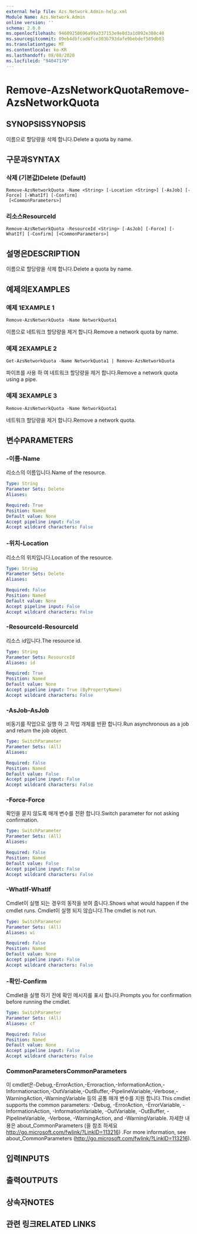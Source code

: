 ```yaml
---
external help file: Azs.Network.Admin-help.xml
Module Name: Azs.Network.Admin
online version: ''
schema: 2.0.0
ms.openlocfilehash: 94609250696a99a337153e9e0d3a1d092e380c40
ms.sourcegitcommit: 09eb4dbfcad6fce303b793dafe9bebdef589db03
ms.translationtype: MT
ms.contentlocale: ko-KR
ms.lasthandoff: 08/08/2020
ms.locfileid: "94047170"
---
```

# <span data-ttu-id="130d2-101">Remove-AzsNetworkQuota</span><span class="sxs-lookup"><span data-stu-id="130d2-101">Remove-AzsNetworkQuota</span></span>

## <span data-ttu-id="130d2-102">SYNOPSIS</span><span class="sxs-lookup"><span data-stu-id="130d2-102">SYNOPSIS</span></span>
<span data-ttu-id="130d2-103">이름으로 할당량을 삭제 합니다.</span><span class="sxs-lookup"><span data-stu-id="130d2-103">Delete a quota by name.</span></span>

## <span data-ttu-id="130d2-104">구문과</span><span class="sxs-lookup"><span data-stu-id="130d2-104">SYNTAX</span></span>

### <span data-ttu-id="130d2-105">삭제 (기본값)</span><span class="sxs-lookup"><span data-stu-id="130d2-105">Delete (Default)</span></span>
```
Remove-AzsNetworkQuota -Name <String> [-Location <String>] [-AsJob] [-Force] [-WhatIf] [-Confirm]
 [<CommonParameters>]
```

### <span data-ttu-id="130d2-106">리소스</span><span class="sxs-lookup"><span data-stu-id="130d2-106">ResourceId</span></span>
```
Remove-AzsNetworkQuota -ResourceId <String> [-AsJob] [-Force] [-WhatIf] [-Confirm] [<CommonParameters>]
```

## <span data-ttu-id="130d2-107">설명은</span><span class="sxs-lookup"><span data-stu-id="130d2-107">DESCRIPTION</span></span>
<span data-ttu-id="130d2-108">이름으로 할당량을 삭제 합니다.</span><span class="sxs-lookup"><span data-stu-id="130d2-108">Delete a quota by name.</span></span>

## <span data-ttu-id="130d2-109">예제의</span><span class="sxs-lookup"><span data-stu-id="130d2-109">EXAMPLES</span></span>

### <span data-ttu-id="130d2-110">예제 1</span><span class="sxs-lookup"><span data-stu-id="130d2-110">EXAMPLE 1</span></span>
```
Remove-AzsNetworkQuota -Name NetworkQuota1
```

<span data-ttu-id="130d2-111">이름으로 네트워크 할당량을 제거 합니다.</span><span class="sxs-lookup"><span data-stu-id="130d2-111">Remove a network quota by name.</span></span>

### <span data-ttu-id="130d2-112">예제 2</span><span class="sxs-lookup"><span data-stu-id="130d2-112">EXAMPLE 2</span></span>
```
Get-AzsNetworkQuota -Name NetworkQuota1 | Remove-AzsNetworkQuota
```

<span data-ttu-id="130d2-113">파이프를 사용 하 여 네트워크 할당량을 제거 합니다.</span><span class="sxs-lookup"><span data-stu-id="130d2-113">Remove a network quota using a pipe.</span></span>

### <span data-ttu-id="130d2-114">예제 3</span><span class="sxs-lookup"><span data-stu-id="130d2-114">EXAMPLE 3</span></span>
```
Remove-AzsNetworkQuota -Name NetworkQuota1
```

<span data-ttu-id="130d2-115">네트워크 할당량을 제거 합니다.</span><span class="sxs-lookup"><span data-stu-id="130d2-115">Remove a network quota.</span></span>

## <span data-ttu-id="130d2-116">변수</span><span class="sxs-lookup"><span data-stu-id="130d2-116">PARAMETERS</span></span>

### <span data-ttu-id="130d2-117">-이름</span><span class="sxs-lookup"><span data-stu-id="130d2-117">-Name</span></span>
<span data-ttu-id="130d2-118">리소스의 이름입니다.</span><span class="sxs-lookup"><span data-stu-id="130d2-118">Name of the resource.</span></span>

```yaml
Type: String
Parameter Sets: Delete
Aliases:

Required: True
Position: Named
Default value: None
Accept pipeline input: False
Accept wildcard characters: False
```

### <span data-ttu-id="130d2-119">-위치</span><span class="sxs-lookup"><span data-stu-id="130d2-119">-Location</span></span>
<span data-ttu-id="130d2-120">리소스의 위치입니다.</span><span class="sxs-lookup"><span data-stu-id="130d2-120">Location of the resource.</span></span>

```yaml
Type: String
Parameter Sets: Delete
Aliases:

Required: False
Position: Named
Default value: None
Accept pipeline input: False
Accept wildcard characters: False
```

### <span data-ttu-id="130d2-121">-ResourceId</span><span class="sxs-lookup"><span data-stu-id="130d2-121">-ResourceId</span></span>
<span data-ttu-id="130d2-122">리소스 id입니다.</span><span class="sxs-lookup"><span data-stu-id="130d2-122">The resource id.</span></span>

```yaml
Type: String
Parameter Sets: ResourceId
Aliases: id

Required: True
Position: Named
Default value: None
Accept pipeline input: True (ByPropertyName)
Accept wildcard characters: False
```

### <span data-ttu-id="130d2-123">-AsJob</span><span class="sxs-lookup"><span data-stu-id="130d2-123">-AsJob</span></span>
<span data-ttu-id="130d2-124">비동기를 작업으로 실행 하 고 작업 개체를 반환 합니다.</span><span class="sxs-lookup"><span data-stu-id="130d2-124">Run asynchronous as a job and return the job object.</span></span>


```yaml
Type: SwitchParameter
Parameter Sets: (All)
Aliases:

Required: False
Position: Named
Default value: False
Accept pipeline input: False
Accept wildcard characters: False
```

### <span data-ttu-id="130d2-125">-Force</span><span class="sxs-lookup"><span data-stu-id="130d2-125">-Force</span></span>
<span data-ttu-id="130d2-126">확인을 묻지 않도록 매개 변수를 전환 합니다.</span><span class="sxs-lookup"><span data-stu-id="130d2-126">Switch parameter for not asking confirmation.</span></span>

```yaml
Type: SwitchParameter
Parameter Sets: (All)
Aliases:

Required: False
Position: Named
Default value: False
Accept pipeline input: False
Accept wildcard characters: False
```

### <span data-ttu-id="130d2-127">-WhatIf</span><span class="sxs-lookup"><span data-stu-id="130d2-127">-WhatIf</span></span>
<span data-ttu-id="130d2-128">Cmdlet이 실행 되는 경우의 동작을 보여 줍니다.</span><span class="sxs-lookup"><span data-stu-id="130d2-128">Shows what would happen if the cmdlet runs.</span></span>
<span data-ttu-id="130d2-129">Cmdlet이 실행 되지 않습니다.</span><span class="sxs-lookup"><span data-stu-id="130d2-129">The cmdlet is not run.</span></span>

```yaml
Type: SwitchParameter
Parameter Sets: (All)
Aliases: wi

Required: False
Position: Named
Default value: None
Accept pipeline input: False
Accept wildcard characters: False
```

### <span data-ttu-id="130d2-130">-확인</span><span class="sxs-lookup"><span data-stu-id="130d2-130">-Confirm</span></span>
<span data-ttu-id="130d2-131">Cmdlet을 실행 하기 전에 확인 메시지를 표시 합니다.</span><span class="sxs-lookup"><span data-stu-id="130d2-131">Prompts you for confirmation before running the cmdlet.</span></span>

```yaml
Type: SwitchParameter
Parameter Sets: (All)
Aliases: cf

Required: False
Position: Named
Default value: None
Accept pipeline input: False
Accept wildcard characters: False
```

### <span data-ttu-id="130d2-132">CommonParameters</span><span class="sxs-lookup"><span data-stu-id="130d2-132">CommonParameters</span></span>
<span data-ttu-id="130d2-133">이 cmdlet은-Debug,-ErrorAction,-Erroraction,-InformationAction,-Informationaction,-OutVariable,-OutBuffer,-PipelineVariable,-Verbose,-WarningAction,-WarningVariable 등의 공통 매개 변수를 지원 합니다.</span><span class="sxs-lookup"><span data-stu-id="130d2-133">This cmdlet supports the common parameters: -Debug, -ErrorAction, -ErrorVariable, -InformationAction, -InformationVariable, -OutVariable, -OutBuffer, -PipelineVariable, -Verbose, -WarningAction, and -WarningVariable.</span></span> <span data-ttu-id="130d2-134">자세한 내용은 about_CommonParameters (을 참조 하세요 http://go.microsoft.com/fwlink/?LinkID=113216) .</span><span class="sxs-lookup"><span data-stu-id="130d2-134">For more information, see about_CommonParameters (http://go.microsoft.com/fwlink/?LinkID=113216).</span></span>

## <span data-ttu-id="130d2-135">입력</span><span class="sxs-lookup"><span data-stu-id="130d2-135">INPUTS</span></span>

## <span data-ttu-id="130d2-136">출력</span><span class="sxs-lookup"><span data-stu-id="130d2-136">OUTPUTS</span></span>

## <span data-ttu-id="130d2-137">상속자</span><span class="sxs-lookup"><span data-stu-id="130d2-137">NOTES</span></span>

## <span data-ttu-id="130d2-138">관련 링크</span><span class="sxs-lookup"><span data-stu-id="130d2-138">RELATED LINKS</span></span>
